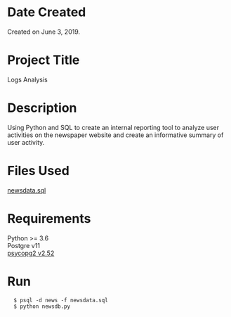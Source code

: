 # Date Created
Created on June 3, 2019.

# Project Title
Logs Analysis

# Description
Using Python and SQL to create an internal reporting tool to analyze user activities on the newspaper website and create an informative summary of user activity.

# Files Used
[newsdata.sql](https://d17h27t6h515a5.cloudfront.net/topher/2016/August/57b5f748_newsdata/newsdata.zip)

# Requirements
Python >= 3.6  
Postgre v11  
[psycopg2 v2.52](https://github.com/psycopg/psycopg2)

# Run
```
  $ psql -d news -f newsdata.sql
  $ python newsdb.py
 ```
